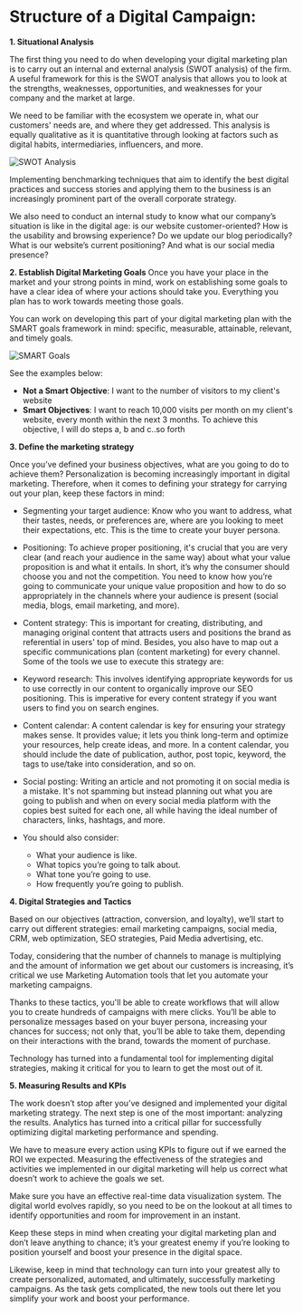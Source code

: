 # Structure of a Digital Campaign:


**1. Situational Analysis**

The first thing you need to do when developing your digital marketing plan is to carry out an internal and external analysis (SWOT analysis) of the firm. A useful framework for this is the SWOT analysis that allows you to look at the strengths, weaknesses, opportunities, and weaknesses for your company and the market at large.

We need to be familiar with the ecosystem we operate in, what our customers' needs are, and where they get addressed. This analysis is equally qualitative as it is quantitative through looking at factors such as digital habits, intermediaries, influencers, and more.

![SWOT Analysis]({{site.url}}/assets/images/swot_analysis.jpeg)

Implementing benchmarking techniques that aim to identify the best digital practices and success stories and applying them to the business is an increasingly prominent part of the overall corporate strategy.

We also need to conduct an internal study to know what our company’s situation is like in the digital age: is our website customer-oriented? How is the usability and browsing experience? Do we update our blog periodically? What is our website’s current positioning? And what is our social media presence?

**2. Establish Digital Marketing Goals**
Once you have your place in the market and your strong points in mind, work on establishing some goals to have a clear idea of where your actions should take you. Everything you plan has to work towards meeting those goals.

You can work on developing this part of your digital marketing plan with the SMART goals framework in mind: specific, measurable, attainable, relevant, and timely goals.


![SMART Goals]({{site.url}}/assets/images/smart_goals.jpeg)


See the examples below:
- **Not a Smart Objective**: I want to the number of visitors to my client's website
- **Smart Objectives**: I want to reach 10,000 visits per month on my client's website, every month within the next 3 months.  To achieve this objective, I will do steps a, b and c..so forth

 **3. Define the marketing strategy**


Once you’ve defined your business objectives, what are you going to do to achieve them? Personalization is becoming increasingly important in digital marketing. Therefore, when it comes to defining your strategy for carrying out your plan, keep these factors in mind:

- Segmenting your target audience:
    Know who you want to address, what their tastes, needs, or preferences are, where are you looking to meet their expectations, etc. This is the time to create your buyer persona.

- Positioning:
    To achieve proper positioning, it's crucial that you are very clear (and reach your audience in the same way) about what your value proposition is and what it entails. In short, it’s why the consumer should choose you and not the competition. You need to know how you’re going to communicate your unique value proposition and how to do so appropriately in the channels where your audience is present (social media, blogs, email marketing, and more).

- Content strategy:
    This is important for creating, distributing, and managing original content that attracts users and positions the brand as referential in users' top of mind. Besides, you also have to map out a specific communications plan (content marketing) for every channel. Some of the tools we use to execute this strategy are:

-  Keyword research: 
    This involves identifying appropriate keywords for us to use correctly in our content to organically improve our SEO positioning. This is imperative for every content strategy if you want users to find you on search engines.

- Content calendar: 
    A content calendar is key for ensuring your strategy makes sense. It provides value; it lets you think long-term and optimize your resources, help create ideas, and more. In a content calendar, you should include the date of publication, author, post topic, keyword, the tags to use/take into consideration, and so on.

- Social posting:
     Writing an article and not promoting it on social media is a mistake. It's not spamming but instead planning out what you are going to publish and when on every social media platform with the copies best suited for each one, all while having the ideal number of characters, links, hashtags, and more.

- You should also consider:
    - What your audience is like.
    - What topics you’re going to talk about.
    - What tone you’re going to use.
    - How frequently you’re going to publish.

**4. Digital Strategies and Tactics**

Based on our objectives (attraction, conversion, and loyalty), we’ll start to carry out different strategies: email marketing campaigns, social media, CRM, web optimization, SEO strategies, Paid Media advertising, etc.

Today, considering that the number of channels to manage is multiplying and the amount of information we get about our customers is increasing, it’s critical we use Marketing Automation tools that let you automate your marketing campaigns.  

Thanks to these tactics, you'll be able to create workflows that will allow you to create hundreds of campaigns with mere clicks. You’ll be able to personalize messages based on your buyer persona, increasing your chances for success; not only that, you’ll be able to take them, depending on their interactions with the brand, towards the moment of purchase.

Technology has turned into a fundamental tool for implementing digital strategies, making it critical for you to learn to get the most out of it.

**5. Measuring Results and KPIs**

The work doesn’t stop after you’ve designed and implemented your digital marketing strategy. The next step is one of the most important: analyzing the results. Analytics has turned into a critical pillar for successfully optimizing digital marketing performance and spending.

We have to measure every action using KPIs to figure out if we earned the ROI we expected. Measuring the effectiveness of the strategies and activities we implemented in our digital marketing will help us correct what doesn’t work to achieve the goals we set.

Make sure you have an effective real-time data visualization system. The digital world evolves rapidly, so you need to be on the lookout at all times to identify opportunities and room for improvement in an instant.

Keep these steps in mind when creating your digital marketing plan and don’t leave anything to chance; it’s your greatest enemy if you’re looking to position yourself and boost your presence in the digital space.

Likewise, keep in mind that technology can turn into your greatest ally to create personalized, automated, and ultimately, successfully marketing campaigns. As the task gets complicated, the new tools out there let you simplify your work and boost your performance.